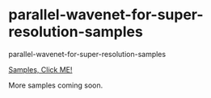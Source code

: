 # parallel-wavenet-for-super-resolution-samples
parallel-wavenet-for-super-resolution-samples

[Samples, Click ME!](https://mu94w.github.io/parallel-wavenet-for-super-resolution-samples/)

More samples coming soon.

